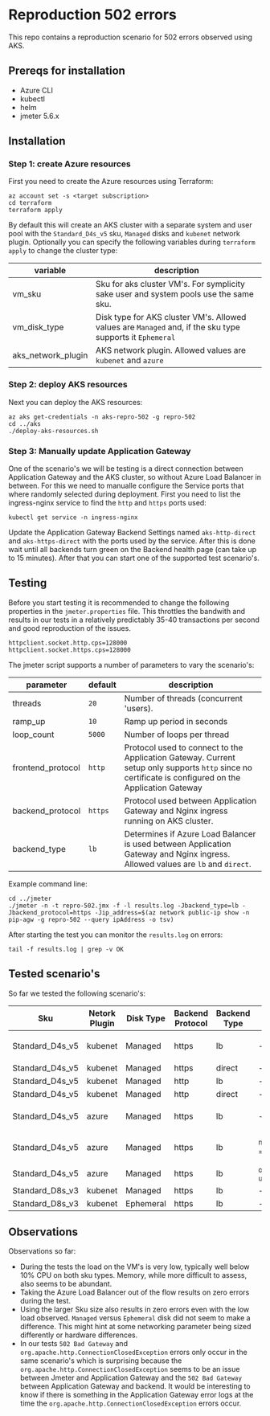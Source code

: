 # Reproduction 502 errors 
This repo contains a reproduction scenario for 502 errors observed using AKS.

## Prereqs for installation

* Azure CLI
* kubectl
* helm
* jmeter 5.6.x


## Installation
### Step 1: create Azure resources

First you need to create the Azure resources using Terraform:
```
az account set -s <target subscription>
cd terraform
terraform apply
```

By default this will create an AKS cluster with a separate system and user pool with the `Standard_D4s_v5` sku, `Managed` disks and `kubenet` network plugin. Optionally you can specify the following variables during `terraform apply` to change the cluster type:

| variable | description|
|----|----|
|vm_sku|Sku for aks cluster VM's. For symplicity sake user and system pools use the same sku.|
|vm_disk_type|Disk type for AKS cluster VM's. Allowed values are `Managed` and, if the sku type supports it `Ephemeral`|
|aks_network_plugin|AKS network plugin. Allowed values are `kubenet` and `azure`|



### Step 2: deploy AKS resources
Next you can deploy the AKS resources:
```
az aks get-credentials -n aks-repro-502 -g repro-502
cd ../aks
./deploy-aks-resources.sh
```

### Step 3: Manually update Application Gateway
One of the scenario's we will be testing is a direct connection between Application Gateway and the AKS cluster, so without Azure Load Balancer in between. For this we need to manualle configure the Service ports that where randomly selected during deployment. First you need to list the ingress-nginx service to find the `http` and `https` ports used:

```
kubectl get service -n ingress-nginx
```

Update the Application Gateway Backend Settings named `aks-http-direct` and `aks-https-direct` with the ports used by the service. After this is done wait until all backends turn green on the Backend health page (can take up to 15 minutes). After that you can start one of the supported test scenario's.



## Testing

Before you start testing it is recommended to change the following properties in the `jmeter.properties` file. This throttles the bandwith and results in our tests in a relatively predictably 35-40 transactions per second and good reproduction of the issues.

```
httpclient.socket.http.cps=128000
httpclient.socket.https.cps=128000
```

The jmeter script supports a number of parameters to vary the scenario's:


| parameter | default | description|
|----|----| ----|
|threads| `20` | Number of threads (concurrent 'users).|
|ramp_up| `10` | Ramp up period in seconds|
|loop_count| `5000` | Number of loops per thread |
|frontend_protocol| `http` | Protocol used to connect to the Application Gateway. Current setup only supports `http` since no certificate is configured on the Application Gateway |
|backend_protocol| `https`| Protocol used between Application Gateway and Nginx ingress running on AKS cluster. |
|backend_type| `lb` | Determines if Azure Load Balancer is used between Application Gateway and Nginx ingress. Allowed values are `lb` and `direct`.|


Example command line:

```
cd ../jmeter
./jmeter -n -t repro-502.jmx -f -l results.log -Jbackend_type=lb -Jbackend_protocol=https -Jip_address=$(az network public-ip show -n pip-agw -g repro-502 --query ipAddress -o tsv)
```

After starting the test you can monitor the `results.log` on errors:

```
tail -f results.log | grep -v OK
```


## Tested scenario's
So far we tested the following scenario's:

|Sku | Netork Plugin | Disk Type |Backend Protocol | Backend Type | Other | Result | Comment |
|----|---------------|-----------|-----------------|--------------|--------|-------|---------|
|Standard_D4s_v5| kubenet | Managed|https| lb | - | NOK | `502 Bad Gateway` and `org.apache.http.ConnectionClosedException` errors |
|Standard_D4s_v5| kubenet | Managed|https| direct | - |OK | No errors |
|Standard_D4s_v5| kubenet | Managed|http| lb | - | OK | No errors |
|Standard_D4s_v5| kubenet | Managed|http| direct | -| OK | No errors |
|Standard_D4s_v5 | azure | Managed|https| lb | -| NOK | `502 Bad Gateway` and `org.apache.http.ConnectionClosedException` errors |
|Standard_D4s_v5 | azure | Managed|https| lb | `net_netfilter_nf_conntrack_max` = 262144 | NOK | `502 Bad Gateway` and `org.apache.http.ConnectionClosedException` errors |
|Standard_D4s_v5 | azure | Managed|https| lb | `outboundType` = `userAssignedNATGateway` | NOK | `502 Bad Gateway` errors |
|Standard_D8s_v3| kubenet | Managed|https| lb | -| OK | No errors |
|Standard_D8s_v3| kubenet | Ephemeral|https| lb | - | OK | No errors |



## Observations

Observations so far:
- During the tests the load on the VM's is very low, typically well below 10% CPU on both sku types. Memory, while more difficult to assess, also seems to be abundant.
- Taking the Azure Load Balancer out of the flow results on zero errors during the test.
- Using the larger Sku size also results in zero errors even with the low load observed. `Managed` versus `Ephemeral` disk did not seem to make a difference. This might hint at some networking parameter being sized differently or hardware differences.
- In our tests `502 Bad Gateway` and `org.apache.http.ConnectionClosedException` errors only occur in the same scenario's which is surprising because the `org.apache.http.ConnectionClosedException` seems to be an issue between Jmeter and Application Gateway and the  `502 Bad Gateway` between Application Gateway and backend. It would be interesting to know if there is something in the Application Gateway error logs at the time the `org.apache.http.ConnectionClosedException` errors occur.
